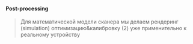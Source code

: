 #### Post-processing
>Для математической модели сканера мы делаем рендеринг (simulation) оптимизацию&калибровку (2) уже применительно к реальному устройству

